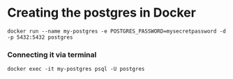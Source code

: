 # Creating the postgres in Docker


``` 
docker run --name my-postgres -e POSTGRES_PASSWORD=mysecretpassword -d -p 5432:5432 postgres

```

### Connecting it via terminal

``` 
docker exec -it my-postgres psql -U postgres
```


